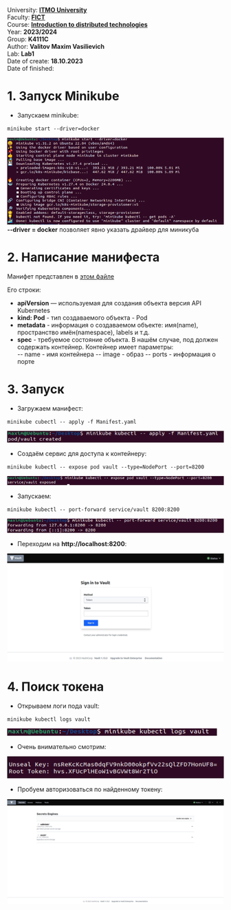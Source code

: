 University: **[ITMO University](https://itmo.ru/ru/)**  
Faculty: **[FICT](https://fict.itmo.ru)**  
Course: **[Introduction to distributed technologies](https://github.com/itmo-ict-faculty/introduction-to-distributed-technologies)**  
Year: **2023/2024**  
Group: **K4111C**  
Author: **Valitov Maxim Vasilievich**  
Lab: **Lab1**  
Date of create: **18.10.2023**  
Date of finished:

# 1. Запуск Minikube
- Запускаем minikube: 
```
minikube start --driver=docker
```
![pics/1](https://github.com/KrastelKiren/2023_2024-introduction_to_distributed_technologies-K4111C-valitov_m_v/blob/main/lab1/pics/1.png?raw=true)  
**--driver = docker** позволяет явно указать драйвер для миникуба
# 2. Написание манифеста
Манифет представлен в [этом файле]()

Его строки:
- **apiVersion** — используемая для создания объекта версия API Kubernetes
- **kind: Pod** - тип создаваемого объекта - Pod
- **metadata** - информация о создаваемом объекте: имя(name), пространство имён(namespace), labels и т.д.
- **spec** - требуемое состояние объекта. В нашём случае, под должен содержать контейнер. Контейнер имеет параметры:  
-- name - имя контейнера
-- image - образ
-- ports - информация о порте

# 3. Запуск
- Загружаем манифест:
```
minikube cubectl -- apply -f Manifest.yaml
```
![pics/2](https://github.com/KrastelKiren/2023_2024-introduction_to_distributed_technologies-K4111C-valitov_m_v/blob/main/lab1/pics/2.png?raw=true)  

- Создаём сервис для доступа к контейнеру:
```
minikube kubectl -- expose pod vault --type=NodePort --port=8200
```
![pics/3](https://github.com/KrastelKiren/2023_2024-introduction_to_distributed_technologies-K4111C-valitov_m_v/blob/main/lab1/pics/3.png?raw=true)  
- Запускаем:
```
minikube kubectl -- port-forward service/vault 8200:8200
```
![pics/4](https://github.com/KrastelKiren/2023_2024-introduction_to_distributed_technologies-K4111C-valitov_m_v/blob/main/lab1/pics/4.png?raw=true)  
- Переходим на **http://localhost:8200**:

![pics/8](https://github.com/KrastelKiren/2023_2024-introduction_to_distributed_technologies-K4111C-valitov_m_v/blob/main/lab1/pics/8.png?raw=true)  

# 4. Поиск токена
- Открываем логи пода vault:
```
minikube kubectl logs vault
```
![pics/5](https://github.com/KrastelKiren/2023_2024-introduction_to_distributed_technologies-K4111C-valitov_m_v/blob/main/lab1/pics/5.png?raw=true)  
- Очень внимательно смотрим:

![pics/6](https://github.com/KrastelKiren/2023_2024-introduction_to_distributed_technologies-K4111C-valitov_m_v/blob/main/lab1/pics/6.png?raw=true)  
- Пробуем авторизоваться по найденному токену:

![pics/7](https://github.com/KrastelKiren/2023_2024-introduction_to_distributed_technologies-K4111C-valitov_m_v/blob/main/lab1/pics/7.png?raw=true)  
